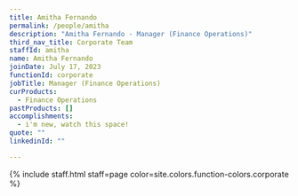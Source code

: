 ```yaml
---
title: Amitha Fernando
permalink: /people/amitha
description: "Amitha Fernando - Manager (Finance Operations)"
third_nav_title: Corporate Team
staffId: amitha
name: Amitha Fernando
joinDate: July 17, 2023
functionId: corporate
jobTitle: Manager (Finance Operations)
curProducts:
  - Finance Operations
pastProducts: []
accomplishments:
  - i'm new, watch this space!
quote: ""
linkedinId: ""

---
```


{% include staff.html staff=page color=site.colors.function-colors.corporate %}
